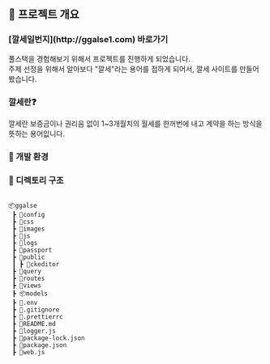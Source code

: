 <h2>🏃  프로젝트 개요 </h2>
<h3>[깔세일번지](http://ggalse1.com) 바로가기 </h3>
<p>
    풀스택을 경험해보기 위해서 프로젝트를 진행하게 되었습니다. <br>
    주제 선정을 위해서 알아보다 "깔세"라는 용어를 접하게 되어서, 깔세 사이트를 만들어 봤습니다.
</p>
<h3>깔세란❓</h3>
<p>깔세란 보증금이나 권리음 없이 1~3개월치의 월세를 한꺼번에 내고 계약을 하는 방식을 뜻하는 용어잆니다. </p>
<h3>🔨 개발 환경</h3>
<p></p>
<h3>🔧 디렉토리 구조 </h3>

```shell

📦ggalse
 ┣ 📂config
 ┣ 📂css
 ┣ 📂images
 ┣ 📂js
 ┣ 📂logs
 ┣ 📂passport
 ┣ 📂public
 ┃ ┣ 📂ckeditor
 ┣ 📂query
 ┣ 📂routes
 ┣ 📂views
 ┣ 📦models
 ┣ 📜.env
 ┣ 📜.gitignore
 ┣ 📜.prettierrc
 ┣ 📜README.md
 ┣ 📜logger.js
 ┣ 📜package-lock.json
 ┣ 📜package.json
 ┣ 📜web.js

```
